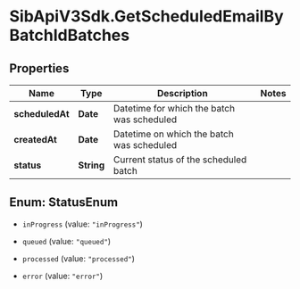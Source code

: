 # SibApiV3Sdk.GetScheduledEmailByBatchIdBatches

## Properties
Name | Type | Description | Notes
------------ | ------------- | ------------- | -------------
**scheduledAt** | **Date** | Datetime for which the batch was scheduled | 
**createdAt** | **Date** | Datetime on which the batch was scheduled | 
**status** | **String** | Current status of the scheduled batch | 


<a name="StatusEnum"></a>
## Enum: StatusEnum


* `inProgress` (value: `"inProgress"`)

* `queued` (value: `"queued"`)

* `processed` (value: `"processed"`)

* `error` (value: `"error"`)




